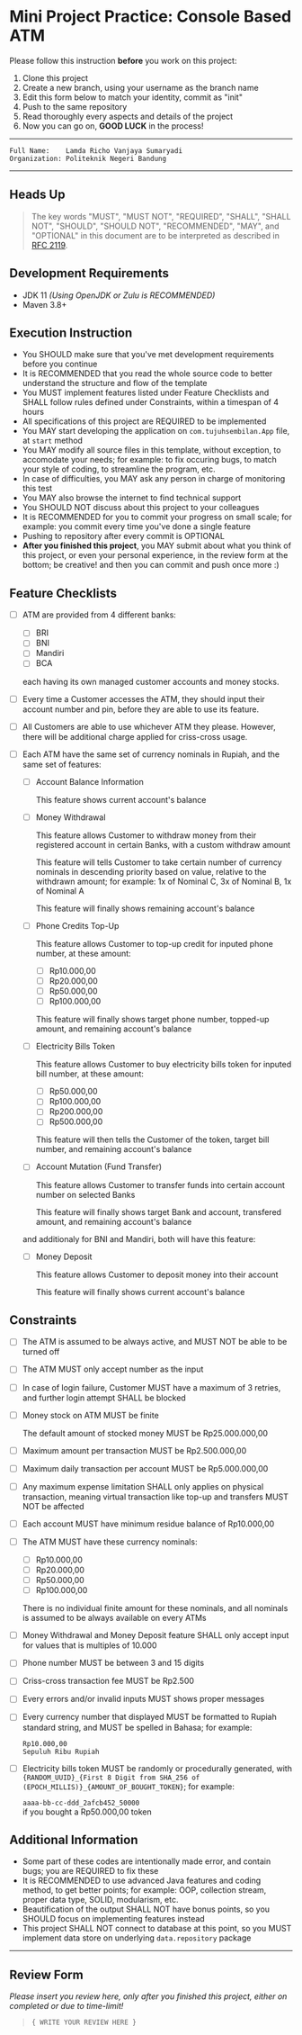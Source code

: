 # Mini Project Practice: Console Based ATM

Please follow this instruction **before** you work on this project:

1. Clone this project
2. Create a new branch, using your username as the branch name
3. Edit this form below to match your identity, commit as "init"
4. Push to the same repository
5. Read thoroughly every aspects and details of the project
6. Now you can go on, **GOOD LUCK** in the process!

---

```plaintext
Full Name:    Lamda Richo Vanjaya Sumaryadi
Organization: Politeknik Negeri Bandung
```

---

## Heads Up

> The key words "MUST", "MUST NOT", "REQUIRED", "SHALL", "SHALL
> NOT", "SHOULD", "SHOULD NOT", "RECOMMENDED",  "MAY", and
> "OPTIONAL" in this document are to be interpreted as described in
> [RFC 2119](https://datatracker.ietf.org/doc/html/rfc2119).

## Development Requirements

- JDK 11 _(Using OpenJDK or Zulu is RECOMMENDED)_
- Maven 3.8+

## Execution Instruction

- You SHOULD make sure that you've met development requirements before you continue
- It is RECOMMENDED that you read the whole source code to better understand the structure and flow of the template
- You MUST implement features listed under Feature Checklists and SHALL follow rules defined under Constraints, within a timespan of 4 hours
- All specifications of this project are REQUIRED to be implemented
- You MAY start developing the application on `com.tujuhsembilan.App` file, at `start` method
- You MAY modify all source files in this template, without exception, to accomodate your needs; for example: to fix occuring bugs, to match your style of coding, to streamline the program, etc.
- In case of difficulties, you MAY ask any person in charge of monitoring this test
- You MAY also browse the internet to find technical support
- You SHOULD NOT discuss about this project to your colleagues
- It is RECOMMENDED for you to commit your progress on small scale; for example: you commit every time you've done a single feature
- Pushing to repository after every commit is OPTIONAL
- **After you finished this project**, you MAY submit about what you think of this project, or even your personal experience, in the review form at the bottom; be creative! and then you can commit and push once more :)

## Feature Checklists

- [ ] ATM are provided from 4 different banks:

  - [ ] BRI
  - [ ] BNI
  - [ ] Mandiri
  - [ ] BCA

  each having its own managed customer accounts and money stocks.

- [ ] Every time a Customer accesses the ATM, they should input their account number and pin, before they are able to use its feature.

- [ ] All Customers are able to use whichever ATM they please. However, there will be additional charge applied for criss-cross usage.

- [ ] Each ATM have the same set of currency nominals in Rupiah, and the same set of features:

  - [ ] Account Balance Information

    This feature shows current account's balance

  - [ ] Money Withdrawal

    This feature allows Customer to withdraw money from their registered account in certain Banks, with a custom withdraw amount

    This feature will tells Customer to take certain number of currency nominals in descending priority based on value, relative to the withdrawn amount; for example: 1x of Nominal C, 3x of Nominal B, 1x of Nominal A

    This feature will finally shows remaining account's balance

  - [ ] Phone Credits Top-Up

    This feature allows Customer to top-up credit for inputed phone number, at these amount:

    - [ ] Rp10.000,00
    - [ ] Rp20.000,00
    - [ ] Rp50.000,00
    - [ ] Rp100.000,00

    This feature will finally shows target phone number, topped-up amount, and remaining account's balance

  - [ ] Electricity Bills Token

    This feature allows Customer to buy electricity bills token for inputed bill number, at these amount:

    - [ ] Rp50.000,00
    - [ ] Rp100.000,00
    - [ ] Rp200.000,00
    - [ ] Rp500.000,00

    This feature will then tells the Customer of the token, target bill number, and remaining account's balance

  - [ ] Account Mutation (Fund Transfer)

    This feature allows Customer to transfer funds into certain account number on selected Banks

    This feature will finally shows target Bank and account, transfered amount, and remaining account's balance

  and additionaly for BNI and Mandiri, both will have this feature:

  - [ ] Money Deposit

    This feature allows Customer to deposit money into their account

    This feature will finally shows current account's balance

## Constraints

- [ ] The ATM is assumed to be always active, and MUST NOT be able to be turned off
- [ ] The ATM MUST only accept number as the input
- [ ] In case of login failure, Customer MUST have a maximum of 3 retries, and further login attempt SHALL be blocked
- [ ] Money stock on ATM MUST be finite

  The default amount of stocked money MUST be Rp25.000.000,00
- [ ] Maximum amount per transaction MUST be Rp2.500.000,00
- [ ] Maximum daily transaction per account MUST be Rp5.000.000,00
- [ ] Any maximum expense limitation SHALL only applies on physical transaction, meaning virtual transaction like top-up and transfers MUST NOT be affected
- [ ] Each account MUST have minimum residue balance of Rp10.000,00
- [ ] The ATM MUST have these currency nominals:

  - [ ] Rp10.000,00
  - [ ] Rp20.000,00
  - [ ] Rp50.000,00
  - [ ] Rp100.000,00

  There is no individual finite amount for these nominals, and all nominals is assumed to be always available on every ATMs
- [ ] Money Withdrawal and Money Deposit feature SHALL only accept input for values that is multiples of 10.000
- [ ] Phone number MUST be between 3 and 15 digits
- [ ] Criss-cross transaction fee MUST be Rp2.500
- [ ] Every errors and/or invalid inputs MUST shows proper messages
- [ ] Every currency number that displayed MUST be formatted to Rupiah standard string, and MUST be spelled in Bahasa; for example:

  `Rp10.000,00`\
  `Sepuluh Ribu Rupiah`
- [ ] Electricity bills token MUST be randomly or procedurally generated, with `{RANDOM_UUID}_{First 8 Digit from SHA_256 of (EPOCH_MILLIS)}_{AMOUNT_OF_BOUGHT_TOKEN}`; for example:

  `aaaa-bb-cc-ddd_2afcb452_50000`\
  if you bought a Rp50.000,00 token

## Additional Information

- Some part of these codes are intentionally made error, and contain bugs; you are REQUIRED to fix these
- It is RECOMMENDED to use advanced Java features and coding method, to get better points; for example: OOP, collection stream, proper data type, SOLID, modularism, etc.
- Beautification of the output SHALL NOT have bonus points, so you SHOULD focus on implementing features instead
- This project SHALL NOT connect to database at this point, so you MUST implement data store on underlying `data.repository` package

---

## Review Form

_Please insert you review here, only after you finished this project, either on completed or due to time-limit!_

> ```{ WRITE YOUR REVIEW HERE }```
